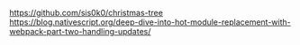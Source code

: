 https://github.com/sis0k0/christmas-tree
https://blog.nativescript.org/deep-dive-into-hot-module-replacement-with-webpack-part-two-handling-updates/
